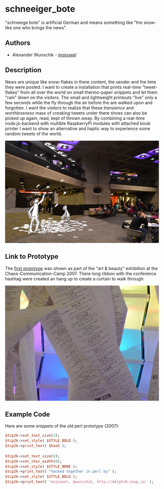 # schneeiger_bote

"schneeige bote" is artificial German and means something like "the snow-like one who brings the news".

## Authors

- Alexander Wunschik - [mojoaxel](https://github.com/mojoaxel "GitHub Account")

## Description

News are unique like snow-flakes in there content, the sender and the time they were posted. I want to create a installation that prints real-time "tweet-flakes" from all over the world on small thermo-paper snippets and let them "rain" down on the visitors. 
The small and lightweight printouts "live" only a few seconds while the fly through the air before the are walked upon and forgotten. 
I want the visitors to realize that these *transience* and *worthlessness* mass of *creaking* tweets under there shoes can also be picked up again, read, kept of thrown away. 
By combining a real-time node.js-backend with multible RaspberryPi modules with attached kiosk printer I want to show an alternative and haptic way to experience some random tweets of the world.

![concept sketch](project_images/BarbicanFoyerPrinter-CCSABY-Jknight1603.jpg)

## Link to Prototype

The [first prototype](project_posts/2014-03-24-The-First-Prototype.md) was shown as part of the "art & beauty" exhibition at the Chaos-Communication-Camp 2007. There long ribbon with the conference hashtag were created an hang up to create a curtain to walk through:

![artistik shot](project_images/2014-03-25-CCCCamp07-CCSABY-mlcastle.jpg "CC-BY-SA by mlcastle")

## Example Code

Here are some snippets of the old perl prototype (2007):

```perl
$tcp2k->set_text_size(3);
$tcp2k->set_style( $STYLE_BOLD );
$tcp2k->print_text( $hash );	

$tcp2k->set_text_size(0);
$tcp2k->set_char_width(0);
$tcp2k->set_style( $STYLE_NONE );
$tcp2k->print_text( "hacked together in perl by" );
$tcp2k->set_style( $STYLE_BOLD );
$tcp2k->print_text( 'mojoaxel, @wunschik, http://delphiN.soup.io' ); 
```
